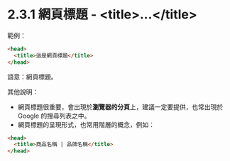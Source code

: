 # 2.3.1 網頁標題 - &lt;title&gt;...&lt;/title&gt;

範例：

```html
<head>
  <title>這是網頁標題</title>
</head>
```

語意：網頁標題。

其他說明：

* 網頁標題很重要，會出現於**瀏覽器的分頁**上，建議一定要提供，也常出現於 Google 的搜尋列表之中。
* 網頁標題的呈現形式，也常用階層的概念，例如：

```html
<head>
  <title>商品名稱 | 品牌名稱</title>
</head>
```



